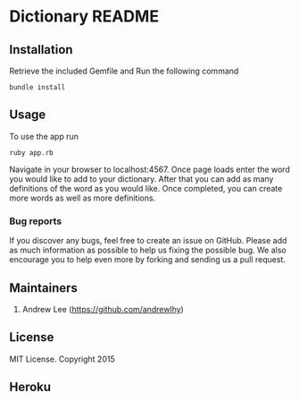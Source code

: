 # Dictionary README


## Installation


Retrieve the included Gemfile and Run the following command
```
bundle install
```

## Usage

To use the app run
```
ruby app.rb
```
Navigate in your browser to localhost:4567. Once page loads enter the word you would like to add to your dictionary. After that you can add as many definitions of the word as you would like. Once completed, you can create more words as well as more definitions.  

### Bug reports

If you discover any bugs, feel free to create an issue on GitHub. Please add as much information as
possible to help us fixing the possible bug. We also encourage you to help even more by forking and
sending us a pull request.

## Maintainers
1. Andrew Lee (https://github.com/andrewlhy)
## License
MIT License. Copyright 2015

## Heroku
